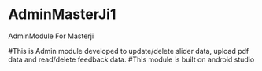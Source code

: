 # AdminMasterJi1
AdminModule For Masterji

#This is Admin module developed to update/delete slider data, upload pdf data and read/delete feedback data.
#This module is built on android studio
